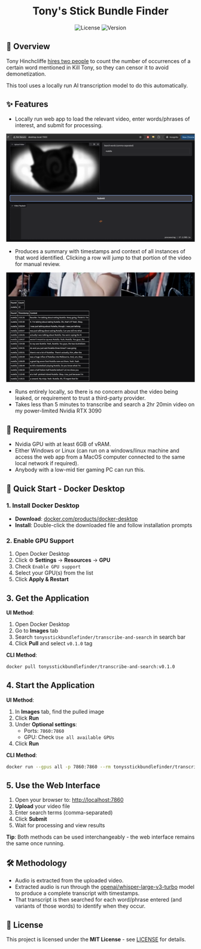 <h1 style="text-align: center;">Tony's Stick Bundle Finder</h1>

<div style="text-align: center;">
  <img src="https://img.shields.io/badge/license-MIT-blue.svg" alt="License">
  <img src="https://img.shields.io/badge/version-0.1.0-green.svg" alt="Version">
</div>

## 📌 Overview

Tony Hinchcliffe [hires two people](https://youtu.be/SGECF7cIeFo?t=3461) to count the number of occurrences of a 
certain word mentioned in Kill Tony, so they can censor it to avoid demonetization.

This tool uses a locally run AI transcription model to do this automatically.

## ✨ Features
- Locally run web app to load the relevant video, enter words/phrases of interest, and submit for processing.

![run.png](img/run.png)

- Produces a summary with timestamps and context of all instances of that word identified. Clicking a row will jump to 
    that portion of the video for manual review.

![results.png](img/results.png)

- Runs entirely locally, so there is no concern about the video being leaked, or requirement to trust a third-party 
    provider. 
- Takes less than 5 minutes to transcribe and search a 2hr 20min video on my power-limited Nvidia RTX 3090

## 🚨 Requirements
- Nvidia GPU with at least 6GB of vRAM.
- Either Windows or Linux (can run on a windows/linux machine and access the web app from a MacOS computer connected to
    the same local network if required).
- Anybody with a low-mid tier gaming PC can run this.

## 🚀 Quick Start - Docker Desktop

### 1. Install Docker Desktop
- **Download**: [docker.com/products/docker-desktop](https://www.docker.com/products/docker-desktop/)
- **Install**: Double-click the downloaded file and follow installation prompts

### 2. Enable GPU Support
1. Open Docker Desktop
2. Click ⚙️ **Settings** → **Resources** → **GPU**
3. Check `Enable GPU support`
4. Select your GPU(s) from the list
5. Click **Apply & Restart**

## 3. Get the Application
**UI Method**:
1. Open Docker Desktop
2. Go to **Images** tab
3. Search `tonysstickbundlefinder/transcribe-and-search` in search bar
4. Click **Pull** and select `v0.1.0` tag

**CLI Method**:  
```bash
docker pull tonysstickbundlefinder/transcribe-and-search:v0.1.0
```

## 4. Start the Application
**UI Method**:
1. In **Images** tab, find the pulled image
2. Click **Run**
3. Under **Optional settings**:
   - Ports: `7860:7860`
   - GPU: Check `Use all available GPUs`
4. Click **Run**

**CLI Method**:  
```bash
docker run --gpus all -p 7860:7860 --rm tonysstickbundlefinder/transcribe-and-search:v0.1.0
```

## 5. Use the Web Interface
1. Open your browser to: [http://localhost:7860](http://localhost:7860)
2. **Upload** your video file
3. Enter search terms (comma-separated)
4. Click **Submit**
5. Wait for processing and view results

**Tip**: Both methods can be used interchangeably - the web interface remains the same once running.

## 🛠️ Methodology

- Audio is extracted from the uploaded video.
- Extracted audio is run through the [openai/whisper-large-v3-turbo](https://huggingface.co/openai/whisper-large-v3-turbo) 
    model to produce a complete transcript with timestamps.
- That transcript is then searched for each word/phrase entered (and variants of those words)
    to identify when they occur.

## 📄 License
This project is licensed under the **MIT License** - see [LICENSE](LICENSE) for details.
